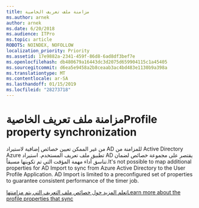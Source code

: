 ```yaml
---
title: مزامنة ملف تعريف الخاصية
ms.author: arnek
author: arnek
ms.date: 6/20/2018
ms.audience: ITPro
ms.topic: article
ROBOTS: NOINDEX, NOFOLLOW
localization_priority: Priority
ms.assetid: 17e9882a-2341-459f-86d8-6ad8df3bef7e
ms.openlocfilehash: db480679a16443dc3d2075d659904115c1a45405
ms.sourcegitcommit: d6ea5e9458a2b8ceaab3ac4bd483e1130b9a398a
ms.translationtype: MT
ms.contentlocale: ar-SA
ms.lasthandoff: 01/15/2019
ms.locfileid: "28273718"
---
```

# <a name="profile-property-synchronization"></a><span data-ttu-id="688d2-102">مزامنة ملف تعريف الخاصية</span><span class="sxs-lookup"><span data-stu-id="688d2-102">Profile property synchronization</span></span>

<span data-ttu-id="688d2-p101">من غير الممكن تعيين خصائص إضافية لاستيراد AD للمزامنة من Active Directory Azure تطبيق ملف تعريف المستخدم. استيراد AD يقتصر على مجموعة خصائص لضمان تناسق أداء مهمة المؤقت التي تم تكوينها مسبقاً.</span><span class="sxs-lookup"><span data-stu-id="688d2-p101">It's not possible to map additional properties for AD Import to sync from Azure Active Directory to the User Profile Application. AD Import is limited to a preconfigured set of properties to guarantee consistent performance of the timer job.</span></span>
  
[<span data-ttu-id="688d2-105">تعلم المزيد حول خصائص ملف التعريف التي يتم مزامنتها</span><span class="sxs-lookup"><span data-stu-id="688d2-105">Learn more about the profile properties that sync</span></span>](https://go.microsoft.com/fwlink/?linkid=875671)
  

